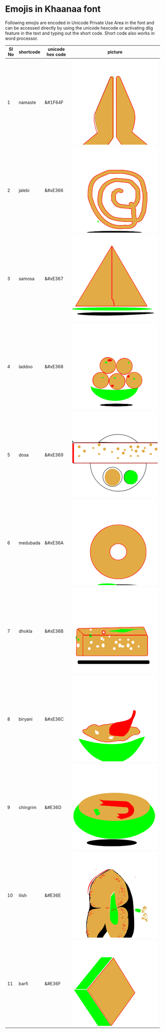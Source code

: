 
 Emojis in Khaanaa font
 ======================

 Following emojis are encoded in Unicode Private Use Area in the font and can be accessed directly by using the unicode hexcode or activating dlig feature in the text and typing out the short code. Short code also works in word processor.

 |Sl No | shortcode | unicode hex code | picture |
 |---    |----       |------            |----------|
 | 1 | namaste | &#1F64F | ![namaste](SVGs/u1F64F.svg) |
 |2 | jalebi | &#xE366 |  ![jalebi](SVGs/uniE366.svg) |
 | 3 |  samosa |  &#xE367 |  ![samosa](SVGs/uniE367.svg) |
 | 4 |  laddoo |  &#xE368 | ![laddoo](SVGs/uniE368.svg) |
 | 5 |  dosa |  &#xE369 |  ![dosa](SVGs/uniE369.svg) |
 |6| medubada| &#xE36A | ![medu bada](SVGs/uniE36A.svg)|
|7|dhokla| &#xE36B | ![dhokla](SVGs/uniE36B.svg)|
|8|biryani| &#xE36C | ![biryani](SVGs/uniE36C.svg)|
|9| chingrim| &#E36D |![Chingri Malaikari](SVGs/uniE36D.svg)|
|10|ilish| &#E36E| ![Ilish Sorshe](SVGs/uniE36E.svg)|
|11|barfi|&#E36F|![Barfi](SVGs/uniE36F.svg)|




